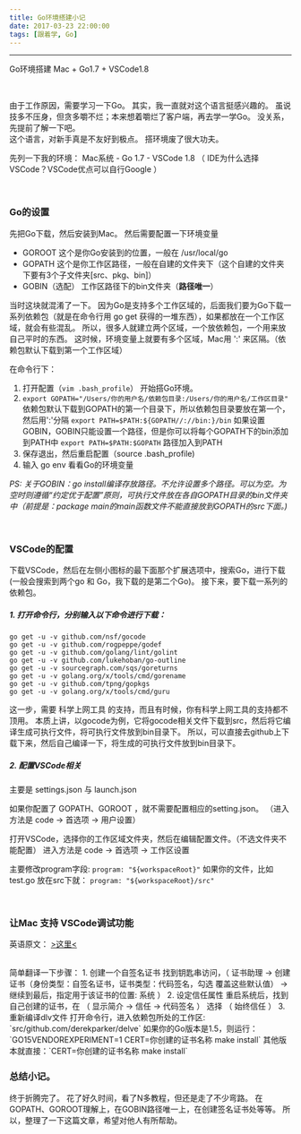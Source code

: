 ```yaml
---
title: Go环境搭建小记
date: 2017-03-23 22:00:00
tags: [跟着学, Go]
---
```


----------

Go环境搭建
Mac + Go1.7 + VSCode1.8


<!-- more -->
<br/>

由于工作原因，需要学习一下Go。
其实，我一直就对这个语言挺感兴趣的。
虽说技多不压身，但贪多嚼不烂；本来想着嚼烂了客户端，再去学一学Go。
没关系，先提前了解一下吧。
<br/>
这个语言，对新手真是不友好到极点。
搭环境废了很大功夫。

先列一下我的环境：
Mac系统 - Go 1.7 - VSCode 1.8
（ IDE为什么选择VSCode？VSCode优点可以自行Google ）

<br/>

### Go的设置
先把Go下载，然后安装到Mac。
然后需要配置一下环境变量

- GOROOT
这个是你Go安装到的位置，一般在  /usr/local/go
- GOPATH
这个是你工作区路径，一般在自建的文件夹下（这个自建的文件夹下要有3个子文件夹[src、pkg、bin]）
- GOBIN（选配）
工作区路径下的bin文件夹（**路径唯一**）

当时这块就混淆了一下。
因为Go是支持多个工作区域的，后面我们要为Go下载一系列依赖包（就是在命令行用 go get 获得的一堆东西），如果都放在一个工作区域，就会有些混乱。
所以，很多人就建立两个区域，一个放依赖包，一个用来放自己平时的东西。
这时候，环境变量上就要有多个区域，Mac用 ':' 来区隔。（依赖包默认下载到第一个工作区域）

在命令行下：

1. 打开配置（`vim .bash_profile`） 开始搭Go环境。
2. `export GOPATH="/Users/你的用户名/依赖包目录:/Users/你的用户名/工作区目录"`
依赖包默认下载到GOPATH的第一个目录下，所以依赖包目录要放在第一个，然后用':'分隔
`export PATH=$PATH:${GOPATH//://bin:}/bin`
如果设置GOBIN，GOBIN只能设置一个路径，但是你可以将每个GOPATH下的bin添加到PATH中
`export PATH=$PATH:$GOPATH`
路径加入到PATH
3. 保存退出，然后重启配置（source .bash_profile)
4. 输入 go env 看看Go的环境变量

*PS: 关于GOBIN：go install编译存放路径。不允许设置多个路径。可以为空。为空时则遵循“约定优于配置”原则，可执行文件放在各自GOPATH目录的bin文件夹中（前提是：package main的main函数文件不能直接放到GOPATH的src下面。)*

<br/>

### VSCode的配置
下载VSCode，然后在左侧小图标的最下面那个扩展选项中，搜索Go，进行下载(一般会搜索到两个go 和 Go，我下载的是第二个Go)。
接下来，要下载一系列的依赖包。


##### 1. 打开命令行，分别输入以下命令进行下载：

```
go get -u -v github.com/nsf/gocode
go get -u -v github.com/rogpeppe/godef
go get -u -v github.com/golang/lint/golint
go get -u -v github.com/lukehoban/go-outline
go get -u -v sourcegraph.com/sqs/goreturns
go get -u -v golang.org/x/tools/cmd/gorename
go get -u -v github.com/tpng/gopkgs
go get -u -v golang.org/x/tools/cmd/guru
```

这一步，需要  科学上网工具  的支持，而且有时候，你有科学上网工具的支持都不顶用。
本质上讲，以gocode为例，它将gocode相关文件下载到src，然后将它编译生成可执行文件，将可执行文件放到bin目录下。
所以，可以直接去github上下载下来，然后自己编译一下，将生成的可执行文件放到bin目录下。

##### 2. 配置VSCode相关
主要是 settings.json 与 launch.json

如果你配置了 GOPATH、GOROOT ，就不需要配置相应的setting.json。
（进入方法是 code -> 首选项 -> 用户设置）

打开VSCode，选择你的工作区域文件夹，然后在编辑配置文件。（不选文件夹不能配置）
进入方法是 code -> 首选项 -> 工作区设置

主要修改program字段: `program: "${workspaceRoot}"`
如果你的文件，比如test.go 放在src下就： `program: "${workspaceRoot}/src"`

<br/>

### 让Mac 支持 VSCode调试功能
英语原文：  [>这里<](https://github.com/derekparker/delve/blob/master/Documentation/installation/osx/install.md)

<br/>
简单翻译一下步骤：
1.  创建一个自签名证书
	找到钥匙串访问，（ 证书助理 -> 创建证书（身份类型：自签名证书，证书类型：代码签名，勾选 覆盖这些默认值） -> 继续到最后，指定用于该证书的位置: 系统 ）
2.  设定信任属性
	重启系统后，找到自己创建的证书，在 （ 显示简介 -> 信任 -> 代码签名 ） 选择 （ 始终信任 ）
3.  重新编译dlv文件
	打开命令行，进入依赖包所处的工作区: `src/github.com/derekparker/delve`
	如果你的Go版本是1.5，则运行： `GO15VENDOREXPERIMENT=1 CERT=你创建的证书名称 make install`
	其他版本就直接：`CERT=你创建的证书名称 make install`


<br/>

### 总结小记。
终于折腾完了。
花了好久时间，看了N多教程，但还是走了不少弯路。
在 GOPATH、GOROOT理解上，在GOBIN路径唯一上，在创建签名证书处等等。
所以，整理了一下这篇文章，希望对他人有所帮助。